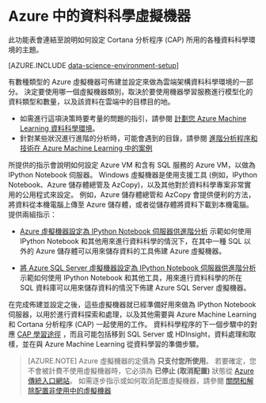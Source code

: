 <properties
    pageTitle="Azure 中的資料科學虛擬機器 | Microsoft Azure"
    description="設定資料科學虛擬機器"
    services="machine-learning"
    documentationCenter=""
    authors="bradsev"
    manager="paulettm" 
    editor="cgronlun"  />

<tags
    ms.service="machine-learning"
    ms.workload="data-services"
    ms.tgt_pltfrm="na"
    ms.devlang="na"
    ms.topic="article"
    ms.date="11/23/2015"
    ms.author="mohabib;xibingao;bradsev" />

# Azure 中的資料科學虛擬機器

此功能表會連結至說明如何設定 Cortana 分析程序 (CAP) 所用的各種資料科學環境的主題。

[AZURE.INCLUDE [data-science-environment-setup](../../includes/cap-setup-environments.md)]

有數種類型的 Azure 虛擬機器可佈建並設定來做為雲端架構資料科學環境的一部分。 決定要使用哪一個虛擬機器類別，取決於要使用機器學習服務進行模型化的資料類型和數量，以及該資料在雲端中的目標目的地。 


* 如需進行這項決策時要考量的問題的指引，請參閱 [計劃您 Azure Machine Learning 資料科學環境](machine-learning-data-science-plan-your-environment.md)。 
* 針對某些狀況進行進階的分析時，可能會遇到的目錄，請參閱 [進階分析程序和技術在 Azure Machine Learning 中的案例](../machine-learning-data-science-plan-sample-scenarios.md)

所提供的指示會說明如何設定 Azure VM 和含有 SQL 服務的 Azure VM，以做為 IPython Notebook 伺服器。 Windows 虛擬機器是使用支援工具 (例如，IPython Notebook、Azure 儲存體總管及 AzCopy)，以及其他對於資料科學專案非常實用的公用程式來設定。 例如，Azure 儲存體總管和 AzCopy 會提供便利的方法，將資料從本機電腦上傳至 Azure 儲存體，或者從儲存體將資料下載到本機電腦。 提供兩組指示：

* [Azure 虛擬機器設定為 IPython Notebook 伺服器供進階分析](machine-learning-data-science-setup-virtual-machine.md) 示範如何使用 IPython Notebook 和其他用來進行資料科學的情況下，在其中一種 SQL 以外的 Azure 儲存體可以用來儲存資料的工具佈建 Azure 虛擬機器。

* [將 Azure SQL Server 虛擬機器設定為 IPython Notebook 伺服器供進階分析](machine-learning-data-science-setup-sql-server-virtual-machine.md) 示範如何使用 IPython Notebook 和其他工具，用來進行資料科學的所在 SQL 資料庫可以用來儲存資料的情況下佈建 Azure SQL Server 虛擬機器。

在完成佈建並設定之後，這些虛擬機器就已經準備好用來做為 IPython Notebook 伺服器，以用於進行資料探索和處理，以及其他需要與 Azure Machine Learning 和 Cortana 分析程序 (CAP) 一起使用的工作。 資料科學程序的下一個步驟中的對應 [CAP 學習途徑](https://azure.microsoft.com/documentation/learning-paths/cortana-analytics-process/) ，而且可能包括移到 SQL Server 或 HDInsight，資料處理和取樣，並在與 Azure Machine Learning 從資料學習的準備步驟。


> [AZURE.NOTE] Azure 虛擬機器的定價為 **只支付您所使用**。 若要確定，您不會被計費不使用虛擬機器時，它必須為 **已停止 (取消配置)** 狀態從 [Azure 傳統入口網站](http://manage.windowsazure.com/)。 如需逐步指示或如何取消配置虛擬機器，請參閱  [關閉和解除配置非使用中的虛擬機器](machine-learning-data-science-setup-virtual-machine.md#shutdown)
 

